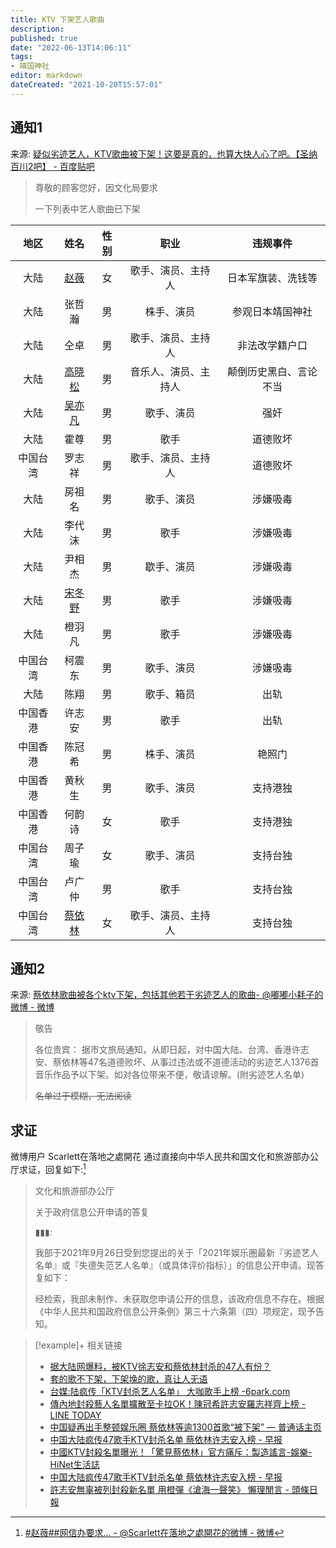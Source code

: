 ```yaml
---
title: KTV 下架艺人歌曲
description:
published: true
date: "2022-06-13T14:06:11"
tags:
- 靖国神社
editor: markdown
dateCreated: "2021-10-20T15:57:01"
---
```


## 通知1

来源: [疑似劣迹艺人，KTV歌曲被下架！这要是真的，也算大快人心了吧。【圣纳百川2吧】 - 百度贴吧](https://web.archive.org/web/20211020075242/https://tieba.baidu.com/p/7578973670)

> 尊敬的顾客您好，因文化局要求
>
> 一下列表中艺人歌曲已下架

|   地区   |            姓名             | 性别  |         职业         |        违规事件        |
| :------: | :-------------------------: | :---: | :------------------: | :--------------------: |
|   大陆   |   [赵薇](/people/赵薇.md)   |  女   |  歌手、演员、主持人  |   日本军旗装、洗钱等   |
|   大陆   |           张哲瀚            |  男   |      株手、演员      |    参观日本靖国神社    |
|   大陆   |            仝卓             |  男   |  歌手、演员、主持人  |     非法改学籍户口     |
|   大陆   | [高晓松](/people/高晓松.md) |  男   | 音乐人、演员、主持人 | 颠倒历史黑白、言论不当 |
|   大陆   | [吴亦凡](/people/吴亦凡.md) |  男   |      歌手、演员      |          强奸          |
|   大陆   |            霍尊             |  男   |         歌手         |        道德败坏        |
| 中国台湾 |           罗志祥            |  男   |  歌手、演员、主持人  |        道德败坏        |
|   大陆   |           房祖名            |  男   |      歌手、演员      |        涉嫌吸毒        |
|   大陆   |           李代沫            |  男   |         歌手         |        涉嫌吸毒        |
|   大陆   |           尹相杰            |  男   |      歇手、演员      |        涉嫌吸毒        |
|   大陆   | [宋冬野](/people/宋冬野.md) |  男   |         歌手         |        涉嫌吸毒        |
|   大陆   |           橙羽凡            |  男   |         歌手         |        涉嫌吸毒        |
| 中国台湾 |           柯震东            |  男   |      歌手、演员      |        涉嫌吸毒        |
|   大陆   |            陈翔             |  男   |      歌手、箱员      |          出轨          |
| 中国香港 |           许志安            |  男   |         歌手         |          出轨          |
| 中国香港 |           陈冠希            |  男   |      株手、演员      |         艳照门         |
| 中国香港 |           黄秋生            |  男   |      歌手、演员      |        支持港独        |
| 中国香港 |           何韵诗            |  女   |         歌手         |        支持港独        |
| 中国台湾 |           周子瑜            |  女   |      歌手、演员      |        支持台独        |
| 中国台湾 |           卢广仲            |  男   |         歌手         |        支持台独        |
| 中国台湾 |  [蔡依林](/people/蔡依林)   |  女   |  歌手、演员、主持人  |        支持台独        |

## 通知2

来源: [蔡依林歌曲被各个ktv下架，包括其他若干劣迹艺人的歌曲 ​​​ - @嘟嘟小耗子的微博 - 微博](https://archive.md/F0PwB "https://weibo.com/5821283785/KD8aC4Ts3")

> 敬告
>
> 各位贵宾： 据市文旅局通知，从即日起，对中国大陆、台湾、香港许志安、蔡依林等47名道德败坏、从事过违法或不道德活动的劣迹艺人1376首音乐作品予以下架。如对各位带来不便，敬请谅解。(附劣迹艺人名单)
>
> ~~名单过于模糊，无法阅读~~

## 求证

微博用户 Scarlett在落地之處開花 通过直接向中华人民共和国文化和旅游部办公厅求证，回复如下:[^KDujXyhrH]

[^KDujXyhrH]: [#赵薇##网信办要求... - @Scarlett在落地之處開花的微博 - 微博](https://archive.md/uePkC "https://weibo.com/1910913772/KDujXyhrH")

> 文化和旅游部办公厅
>
> 关于政府信息公开申请的答复
>
> ▮▮▮:
>
> 我部于2021年9月26日受到您提出的关于「2021年娱乐圈最新『劣迹艺人名单』或『失德失范艺人名单』（或具体评价指标）」的信息公开申请。现答复如下：
>
> 经检索，我部未制作、未获取您申请公开的信息，该政府信息不存在。根据《中华人民共和国政府信息公开条例》第三十六条第（四）项规定，现予告知。

> [!example]+ 相关链接
> + [据大陆网爆料，被KTV徐志安和蔡依林封杀的47人有份？](https://web.archive.org/web/20211020073605/https://remonews.com/hongkong/据大陆网爆料，被ktv徐志安和蔡依林封杀的47人有份/)
> + [套的歌不下架，下架堍的歌，真让人无语](https://web.archive.org/web/20211020082053/https://www.douban.com/group/topic/250100677/)
> + [台媒:陆疯传「KTV封杀艺人名单」 大咖歌手上榜 -6park.com](https://web.archive.org/web/20211020073646/https://www.6parknews.com/newspark/view.php?app=news&act=view&nid=512422)
> + [傳內地封殺藝人名單擴散至卡拉OK！陳冠希許志安羅志祥齊上榜 - LINE TODAY](https://web.archive.org/web/20211020092423/https://today.line.me/hk/v2/article/wJ0XKB0)
> + [中国疑再出手整顿娱乐圈 蔡依林等逾1300首歌“被下架” — 普通话主页](https://web.archive.org/web/20211019065303/https://www.rfa.org/mandarin/Xinwen/wul1018b-10182021042752.html)
> + [中国大陆疯传47歌手KTV封杀名单 蔡依林许志安入榜 - 早报](https://web.archive.org/web/20211019173454/https://www.zaobao.com.sg/entertainment/story20211018-1204498)
> + [中國KTV封殺名單曝光！「驚見蔡依林」官方痛斥：製造謠言-娛樂-HiNet生活誌](https://times.hinet.net/news/23560623)
> + [中国大陆疯传47歌手KTV封杀名单 蔡依林许志安入榜 - 早报](https://web.archive.org/web/20211019173454/https://www.zaobao.com.sg/entertainment/story20211018-1204498)
> + [許志安無辜被列封殺新名單 用橙彈《滄海一聲笑》 懶理閒言 - 頭條日報](https://web.archive.org/web/20211020124019/https://hd.stheadline.com/life/ent/realtime/2263929/即時-娛樂-許志安無辜被列封殺新名單-用橙彈-滄海一聲笑-懶理閒言)
